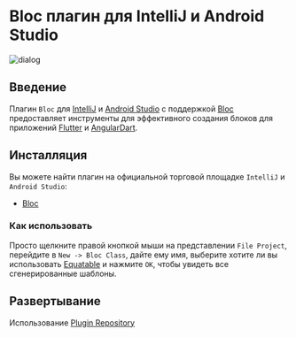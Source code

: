 # Bloc плагин для IntelliJ и Android Studio

![dialog](https://github.com/mit-73/true_bloc/raw/master/extensions/intellij/assets/dialog.png)

## Введение

Плагин `Bloc` для [IntelliJ](https://www.jetbrains.com/idea/) и [Android Studio](https://developer.android.com/studio/) с поддержкой [Bloc](https://mit-73.github.io/true_bloc) предоставляет инструменты для эффективного создания блоков для приложений [Flutter](https://flutter.dev/) и [AngularDart](https://angulardart.dev/).

## Инсталляция

Вы можете найти плагин на официальной торговой площадке `IntelliJ` и `Android Studio`:

- [Bloc](https://plugins.jetbrains.com/plugin/12129-bloc)

### Как использовать

Просто щелкните правой кнопкой мыши на представлении `File Project`, перейдите в `New -> Bloc Class`, дайте ему имя, выберите хотите ли вы использовать [Equatable](https://github.com/mit-73/equatable) и нажмите `ОК`, чтобы увидеть все сгенерированные шаблоны.

## Развертывание

Использование [Plugin Repository](http://www.jetbrains.org/intellij/sdk/docs/plugin_repository/index.html)

